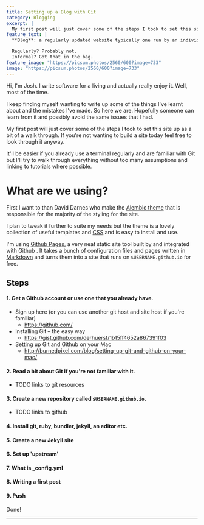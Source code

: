 ```yaml
---
title: Setting up a Blog with Git
category: Blogging
excerpt: |
  My first post will just cover some of the steps I took to set this site up as a bit of a walk through. If you're not wanting to build a site today feel free to look through it anyway.
feature_text: |
  **Blog**: a regularly updated website typically one run by an individual that is written in an informal style.

  Regularly? Probably not.
  Informal? Got that in the bag.
feature_image: "https://picsum.photos/2560/600?image=733"
image: "https://picsum.photos/2560/600?image=733"
---
```


Hi, I'm Josh. I write software for a living and actually really enjoy it. Well, most of the time.

I keep finding myself wanting to write up some of the things I've learnt about and the mistakes I've made. So here we are. Hopefully someone can learn from it and possibly avoid the same issues that I had.

My first post will just cover some of the steps I took to set this site up as a bit of a walk through. If you're not wanting to build a site today feel free to look through it anyway.

It'll be easier if you already use a terminal regularly and are familiar with Git but I'll try to walk through everything without too many assumptions and linking to tutorials where possible.


# What are we using?

First I want to than David Darnes who make the [Alembic theme](https://alembic.darn.es) that is responsible for the majority of the styling for the site.

I plan to tweak it further to suite my needs but the theme is a lovely collection of useful templates and [CSS]() and is easy to install and use.

I'm using [Github Pages](), a very neat static site tool built by and integrated with Github . It takes a bunch of configuration files and pages written in [Markdown]() and turns them into a site that runs on `$USERNAME.github.io` for free.

## Steps


#### 1. Get a Github account or use one that you already have.

  - Sign up here (or you can use another git host and site host if you're familiar)
    - [ https://github.com/ ](https://github.com/)
  - Installing Git – the easy way
    - [ https://gist.github.com/derhuerst/1b15ff4652a867391f03 ](https://gist.github.com/derhuerst/1b15ff4652a867391f03)
  - Setting up Git and Github on your Mac
    - [ http://burnedpixel.com/blog/setting-up-git-and-github-on-your-mac/ ](http://burnedpixel.com/blog/setting-up-git-and-github-on-your-mac/)
      
#### 2. Read a bit about Git if you're not familiar with it.
  - TODO links to git resources
#### 3. Create a new repository called `$USERNAME.github.io`.
  - TODO links to github
#### 4. Install git, ruby, bundler, jekyll, an editor etc.
#### 5. Create a new Jekyll site
#### 6. Set up 'upstream'
#### 7. What is \_config.yml
#### 8. Writing a first post
#### 9. Push

Done!

----

